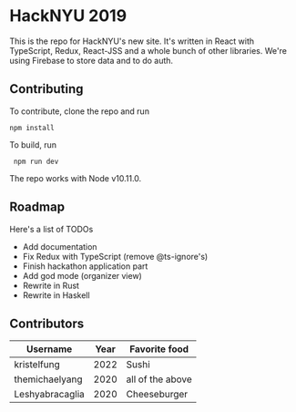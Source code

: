 # HackNYU 2019

This is the repo for HackNYU's new site. It's written in React with
TypeScript, Redux, React-JSS and a whole bunch of other libraries.
We're using Firebase to store data and to do auth.

## Contributing

To contribute, clone the repo and run

    npm install

 To build, run

     npm run dev

 The repo works with Node v10.11.0.

 ## Roadmap
 Here's a list of TODOs
  - Add documentation
  - Fix Redux with TypeScript (remove @ts-ignore's)
  - Finish hackathon application part
  - Add god mode (organizer view)
  - Rewrite in Rust
  - Rewrite in Haskell

## Contributors 


|  Username      | Year | Favorite food    |
|----------------|------|------------------|
| kristelfung    | 2022 |     Sushi        |
| themichaelyang | 2020 | all of the above |
| Leshyabracaglia  | 2020  |Cheeseburger |
